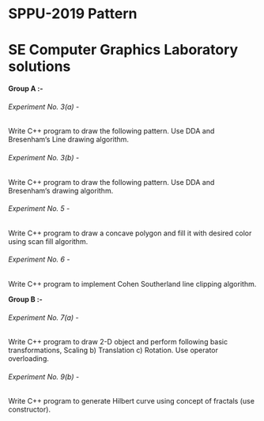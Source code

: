 # SPPU-2019 Pattern

# SE Computer Graphics Laboratory solutions

**Group A :-**

###### Experiment No. 3(a) - 

Write C++ program to draw the following pattern. Use DDA and Bresenham‘s Line
drawing algorithm.

###### Experiment No. 3(b) - 

Write C++ program to draw the following pattern. Use DDA and Bresenham‘s drawing
algorithm.

###### Experiment No. 5 - 

Write C++ program to draw a concave polygon and fill it with desired color using scan fill
algorithm.

###### Experiment No. 6 - 

Write C++ program to implement Cohen Southerland line clipping algorithm.

**Group B :-**

###### Experiment No. 7(a) - 

Write C++ program to draw 2-D object and perform following basic transformations,
Scaling b) Translation c) Rotation. Use operator overloading.

###### Experiment No. 9(b) -
 
Write C++ program to generate Hilbert curve using concept of fractals (use
constructor). 